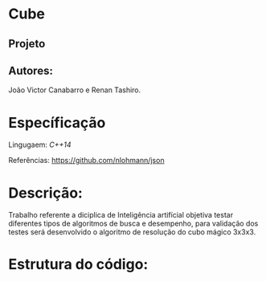 # Cube
## Projeto ##
## Autores: ##
  João Victor Canabarro e Renan Tashiro.
# Específicação #

Lingugaem: *C++14*

Referências: https://github.com/nlohmann/json

# Descrição: #
  Trabalho referente a diciplica de Inteligência artifícial objetiva testar diferentes tipos de algoritmos de busca e desempenho,
  para validação dos testes será desenvolvido o algoritmo de resolução do cubo mágico 3x3x3.
  
# Estrutura do código: #

